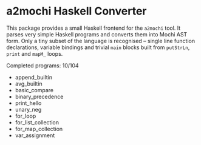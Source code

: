# a2mochi Haskell Converter

This package provides a small Haskell frontend for the `a2mochi` tool. It parses
very simple Haskell programs and converts them into Mochi AST form. Only a tiny
subset of the language is recognised – single line function declarations,
variable bindings and trivial `main` blocks built from `putStrLn`, `print` and
`mapM_` loops.

Completed programs: 10/104

- append_builtin
- avg_builtin
- basic_compare
- binary_precedence
- print_hello
- unary_neg
- for_loop
- for_list_collection
- for_map_collection
- var_assignment
